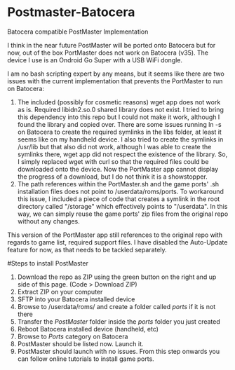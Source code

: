 # Postmaster-Batocera
 Batocera compatible PostMaster Implementation

 I think in the near future PostMaster will be ported onto Batocera but for now, out of the box PortMaster does not work on Batocera (v35). The device I use is an Ondroid Go Super with a USB WiFi dongle.

 I am no bash scripting expert by any means, but it seems like there are two issues with the current implementation that prevents the PortMaster to run on Batocera:

 1. The included (possibly for cosmetic reasons) wget app does not work as is. Required libidn2.so.0 shared library does not exist. I tried to bring this dependency into this repo but I could not make it work, although I found the library and copied over. There are some issues running ln -s on Batocera to create the required symlinks in the libs folder, at least it seems like on my handheld device. I also tried to create the symlinks in /usr/lib but that also did not work, although I was able to create the symlinks there, wget app did not respect the existence of the library. So, I simply replaced wget with curl so that the required files could be downloaded onto the device. Now the PortMaster app cannot display the progress of a download, but I do not think it is a showstopper.
 2. The path references within the PortMaster.sh and the game ports' .sh installation files does not point to /userdata/roms/ports. To workaround this issue, I included a piece of code that creates a symlink in the root directory called "/storage" which effectively points to "/userdata". In this way, we can simply reuse the game ports' zip files from the original repo without any changes.

 This version of the PortMaster app still references to the original repo with regards to game list, required support files. I have disabled the Auto-Update feature for now, as that needs to be tackled separately.

#Steps to install PostMaster
1. Download the repo as ZIP using the green button on the right and up side of this page. (Code > Download ZIP)
2. Extract ZIP on your computer
3. SFTP into your Batocera installed device
4. Browse to /userdata/roms/ and create a folder called *ports* if it is not there
5. Transfer the *PostMaster* folder inside the *ports* folder you just created
6. Reboot Batocera installed device (handheld, etc)
7. Browse to *Ports* category on Batocera
8. PostMaster should be listed now. Launch it.
9. PostMaster should launch with no issues. From this step onwards you can follow online tutorials to install game ports.
